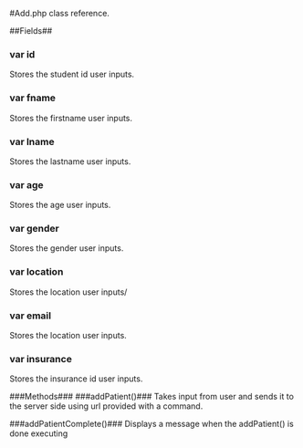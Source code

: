 #Add.php class reference.


##Fields##
### var id ###
Stores the student id user inputs.

### var fname ###
Stores the firstname user inputs.

### var lname ###
Stores the lastname user inputs.

### var age ###
Stores the age user inputs.

### var gender ###
Stores the gender user inputs.

### var location ###
Stores the location user inputs/

### var email ###
Stores the location user inputs.

### var insurance ###
Stores the insurance id user inputs.

###Methods###
###addPatient()###
Takes input from user and sends it to the server side using url provided with a command.

###addPatientComplete()###
Displays a message when the addPatient() is done executing



